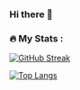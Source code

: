 ### Hi there 👋

### :fire: My Stats :

[![GitHub Streak](http://github-readme-streak-stats.herokuapp.com?user=grzbejta&theme=dark&background=000000)](https://git.io/streak-stats)

[![Top Langs](https://github-readme-stats.vercel.app/api/top-langs/?username=grzybejta)](https://github.com/anuraghazra/github-readme-stats)
